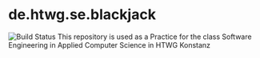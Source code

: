 # de.htwg.se.blackjack
![Build Status](https://travis-ci.com/MacFarmer/de.htwg.se.blackjack.svg?branch=master)
This repository is used as a Practice for the class Software Engineering in Applied Computer Science in HTWG Konstanz
